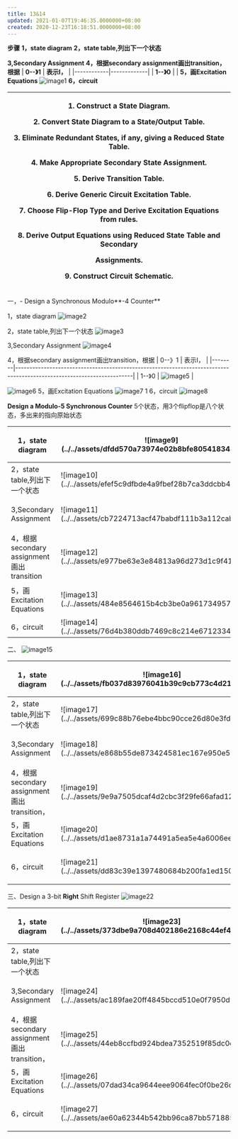 ```yaml
---
title: 13&14
updated: 2021-01-07T19:46:35.0000000+08:00
created: 2020-12-23T16:18:51.0000000+08:00
---
```


**步骤**
**1，state diagram**
**2，state table,列出下一个状态**

**3,Secondary Assignment**
**4，根据secondary assignment画出transition，根据**
| **0--》1** | **表示I，** |
|------------|-------------|
| **1--》0** |            |
**5，画Excitation Equations**
![image1](../../assets/68d65e8d530d4836b6c36774ca345419.png)
**6，circuit**
<table>
<colgroup>
<col style="width: 100%" />
</colgroup>
<thead>
<tr class="header">
<th><p>1. Construct a State Diagram.</p>
<p>2. Convert State Diagram to a State/Output Table.</p>
<p>3. Eliminate Redundant States, if any, giving a Reduced State Table.</p>
<p>4. Make Appropriate Secondary State Assignment.</p>
<p>5. Derive Transition Table.</p>
<p>6. Derive Generic Circuit Excitation Table.</p>
<p>7. Choose Flip-Flop Type and Derive Excitation Equations from rules.</p>
<p>8. Derive Output Equations using Reduced State Table and Secondary</p>
<p>Assignments.</p>
<p>9. Construct Circuit Schematic.</p></th>
</tr>
</thead>
<tbody>
</tbody>
</table>
一，- Design a Synchronous Modulo**-4 Counter**

1，state diagram
![image2](../../assets/c55f312c86e64d3bba02f193f31771b8.png)

2，state table,列出下一个状态
![image3](../../assets/b455622eea344f9b985570f4d52d75a1.png)

3,Secondary Assignment
![image4](../../assets/d3bd7612c0204e3eb8f5d68e03d23819.png)

4，根据secondary assignment画出transition，根据
| 0--》1 | 表示I，                                                                                                               |
|--------|-----------------------------------------------------------------------------------------------------------------------|
| 1--》0 | ![image5](../../assets/c89036f60d02424c9efa4f64ea6951f2.png) |

![image6](../../assets/3bae95633a7544028d73ca46c7ff7421.png)
5，画Excitation Equations
![image7](../../assets/dfb4aaac6b5a4edd9b7ba97d0aa4b980.png)
1
6，circuit
![image8](../../assets/e572b939bfde49edb6514374693386d4.png)

**Design a Modulo-5 Synchronous Counter**
5个状态，用3个flipflop是八个状态，多出来的指向原始状态

<table>
<colgroup>
<col style="width: 10%" />
<col style="width: 89%" />
</colgroup>
<thead>
<tr class="header">
<th>1，state diagram</th>
<th><p>![image9](../../assets/dfdd570a73974e02b8bfe805418343e9.png)</p>
<p></p></th>
</tr>
</thead>
<tbody>
<tr class="odd">
<td>2，state table,列出下一个状态</td>
<td>![image10](../../assets/efef5c9dfbde4a9fbef28b7ca3ddcbb4.png)</td>
</tr>
<tr class="even">
<td>3,Secondary Assignment</td>
<td><p>![image11](../../assets/cb7224713acf47babdf111b3a112cab2.png)</p>
<p></p></td>
</tr>
<tr class="odd">
<td>4，根据secondary assignment画出transition</td>
<td><p>![image12](../../assets/e977be63e3e84813a96d273d1c9f415b.png)</p>
<p></p></td>
</tr>
<tr class="even">
<td>5，画Excitation Equations</td>
<td><p>![image13](../../assets/484e8564615b4cb3be0a96173495702c.png)</p>
<p></p></td>
</tr>
<tr class="odd">
<td>6，circuit</td>
<td>![image14](../../assets/76d4b380ddb7469c8c214e6712334165.png)</td>
</tr>
</tbody>
</table>

二、
![image15](../../assets/580fa4dcd8f249b08f480bd63d1a94cb.png)

<table>
<colgroup>
<col style="width: 16%" />
<col style="width: 83%" />
</colgroup>
<thead>
<tr class="header">
<th>1，state diagram</th>
<th><p>![image16](../../assets/fb037d83976041b39c9cb773c4d21b13.png)</p>
<p></p></th>
</tr>
</thead>
<tbody>
<tr class="odd">
<td>2，state table,列出下一个状态</td>
<td><p>![image17](../../assets/699c88b76ebe4bbc90cce26d80e3fd26.png)</p>
<p></p></td>
</tr>
<tr class="even">
<td>3,Secondary Assignment</td>
<td><p>![image18](../../assets/e868b55de873424581ec167e950e50db.png)</p>
<p></p></td>
</tr>
<tr class="odd">
<td>4，根据secondary assignment画出transition，</td>
<td>![image19](../../assets/9e9a7505dcaf4d2cbc3f29fe66afad12.png)</td>
</tr>
<tr class="even">
<td>5，画Excitation Equations</td>
<td>![image20](../../assets/d1ae8731a1a74491a5ea5e4a6006ee09.png)</td>
</tr>
<tr class="odd">
<td>6，circuit</td>
<td><p>![image21](../../assets/dd83c39e1397480684b200fa1ed150a8.png)</p>
<p></p></td>
</tr>
</tbody>
</table>

三、Design a 3-bit **Right** Shift Register
![image22](../../assets/fc2049923dc94710bca21817eb9844ae.png)
<table>
<colgroup>
<col style="width: 9%" />
<col style="width: 90%" />
</colgroup>
<thead>
<tr class="header">
<th>1，state diagram</th>
<th><p>![image23](../../assets/373dbe9a708d402186e2168c44ef4b04.png)</p>
<p></p></th>
</tr>
</thead>
<tbody>
<tr class="odd">
<td>2，state table,列出下一个状态</td>
<td><p></p>
<p></p>
<p></p></td>
</tr>
<tr class="even">
<td>3,Secondary Assignment</td>
<td><p>![image24](../../assets/ac189fae20ff4845bccd510e0f7950d9.jpeg)</p>
<p></p></td>
</tr>
<tr class="odd">
<td>4，根据secondary assignment画出transition，</td>
<td><p>![image25](../../assets/44eb8ccfbd924bdea7352519f85dc0db.png)</p>
<p></p></td>
</tr>
<tr class="even">
<td>5，画Excitation Equations</td>
<td>![image26](../../assets/07dad34ca9644eee9064fec0f0be26cd.png)</td>
</tr>
<tr class="odd">
<td>6，circuit</td>
<td><p>![image27](../../assets/ae60a62344b542bb96ca87bb5718851b.png)</p>
<p></p></td>
</tr>
</tbody>
</table>

